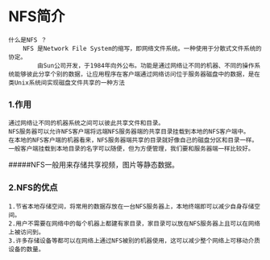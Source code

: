 # NFS简介

```
什么是NFS ？
    NFS 是Network File System的缩写，即网络文件系统。一种使用于分散式文件系统的协定。
        由Sun公司开发，于1984年向外公布。功能是通过网络让不同的机器、不同的操作系统能够彼此分享个别的数据，让应用程序在客户端通过网络访问位于服务器磁盘中的数据，是在类Unix系统间实现磁盘文件共享的一种方法
```

### 1.作用

```
通过网络让不同的机器系统之间可以彼此共享文件和目录。
NFS服务器可以允许NFS客户端将远端NFS服务器端的共享目录挂载到本地的NFS客户端中。
在本地的NFS客户端的机器看来，NFS服务器端共享的目录就好像自己的磁盘分区和目录一样。一般客户端挂载到本地目录的名字可以随便，但为方便管理，我们要和服务器端一样比较好。
```
#####NFS一般用来存储共享视频，图片等静态数据。

### 2.NFS的优点

```
1.节省本地存储空间，将常用的数据存放在一台NFS服务器上，本地终端即可以减少自身存储空间。
2.用户不需要在网络中的每个机器上都建有家目录，家目录可以放在NFS服务器上且可以在网络上被访问到。
3.许多存储设备等都可以在网络上通过NFS被别的机器使用，这可以减少整个网络上可移动介质设备的数量。
```

